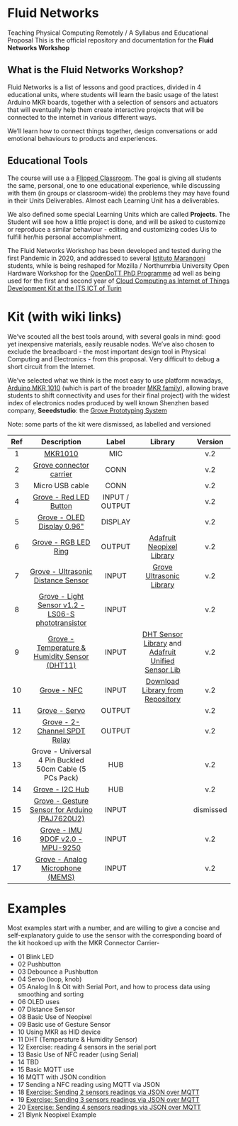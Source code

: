 # Fluid Networks
Teaching Physical Computing Remotely / A Syllabus and Educational Proposal
This is the official repository and documentation for the **Fluid Networks Workshop**

## What is the Fluid Networks Workshop?

Fluid Networks is a list of lessons and good practices, divided in 4 educational units, where students will learn the basic usage of the latest Arduino MKR boards, together with a selection of sensors and actuators that will eventually help them create interactive projects that will be connected to the internet in various different ways.

We’ll learn how to connect things together, design conversations or add emotional behaviours to products and experiences.

## Educational Tools

The course will use a a [Flipped Classroom](https://en.wikipedia.org/wiki/Flipped_classroom).
The goal is giving all students the same, personal, one to one educational experience, while discussing with them (in groups or classroom-wide) the problems they may have found in their Units Deliverables. Almost each Learning Unit has a deliverables.

We also defined some special Learning Units which are called **Projects**. The Student will see how a little project is done, and will be asked to customize or reproduce a similar behaviour - editing and customizing codes Uis to fulfill her/his personal accomplishment.

The Fluid Networks Workshop has been developed and tested during the first Pandemic in 2020, and addressed to several [Istituto Marangoni](https://www.istitutomarangoni.com/en) students, while is being reshaped for Mozilla / Northumrbia University Open Hardware Workshop for the [OpenDoTT PhD Programme](https://opendott.org/) ad well as being used for the first and second year of [Cloud Computing as Internet of Things Development Kit at the ITS ICT of Turin](https://www.its-ictpiemonte.it/corsi/cloud-specialist/)    

# Kit (with wiki links)

We’ve scouted all the best tools around, with several goals in mind: good yet inexpensive materials, easily reusable nodes. We’ve also chosen to exclude the breadboard - the most important design tool in Physical Computing and Electronics - from this proposal. Very difficult to debug a short circuit from the Internet.

We’ve selected what we think is the most easy to use platform nowadays, [Arduino MKR 1010](https://store.arduino.cc/arduino-mkr-wifi-1010) (which is part of the broader [MKR family](https://www.arduino.cc/pro/hardware/product-family/mkr-family?id=1996559)), allowing brave students to shift connectivity and uses for their final project) with the widest index of electronics nodes produced by well known Shenzhen based company, **Seeedstudio**: the [Grove Prototyping System](http://wiki.seeedstudio.com/Grove_System/)


Note: some parts of the kit were dismissed, as labelled and versioned

| Ref | Description |      Label     |  Library | Version |
|:---:|:-------------------------------------------------------:|:--------------:|:-:|:-:|
|   1 |                         [MKR1010](https://store.arduino.cc/arduino-mkr-wifi-1010)                         |       MIC      |   | v.2
|   2 |                  [Grove connector carrier](https://www.arduino.cc/en/Guide/MKRConnectorCarrier)                 |      CONN      |   | v.2
|   3 |                     Micro USB cable                     |      CONN      |   | v.2
|   4 |                  [Grove - Red LED Button](https://wiki.seeedstudio.com/Grove-LED_Button/)                 | INPUT / OUTPUT |   | v.2
|   5 |                [Grove - OLED Display 0.96"](https://wiki.seeedstudio.com/Grove-OLED-Display-0.96-SSD1315/)               |     DISPLAY    |   | v.2
|   6 |                   [Grove - RGB LED Ring](https://wiki.seeedstudio.com/Grove%20-%20RGB%20LED%20Ring%20%2820%20-%20WS2813%20Mini%29/)                  |     OUTPUT     |  [Adafruit Neopixel Library](https://github.com/adafruit/adafruit_NeoPixel)  | v.2
|   7 |            [Grove - Ultrasonic Distance Sensor](https://wiki.seeedstudio.com/Grove-Ultrasonic_Ranger/)           |      INPUT     |  [Grove Ultrasonic Library](https://github.com/Seeed-Studio/Seeed_Arduino_UltrasonicRanger/archive/master.zip) | v.2
|   8 |    [Grove - Light Sensor v1.2 - LS06-S phototransistor](https://wiki.seeedstudio.com/Grove-Light_Sensor/)   |      INPUT     |   | v.2
|   9 |      [Grove - Temperature & Humidity Sensor (DHT11)](https://wiki.seeedstudio.com/Grove-TemperatureAndHumidity_Sensor/)      |      INPUT     | [DHT Sensor Library](https://github.com/adafruit/DHT-sensor-library) and [Adafruit Unified Sensor Lib](https://github.com/adafruit/Adafruit_Sensor)  | v.2
|  10 |                       [Grove - NFC](https://wiki.seeedstudio.com/Grove_NFC/)                       |      INPUT     | [Download Library from Repository](https://github.com/vongomben/fluid-networks/raw/master/Libraries/NFC.zip)  | v.2
|  11 |                      [Grove - Servo](https://wiki.seeedstudio.com/Grove-Servo/)                      |     OUTPUT     |   | v.2
|  12 |               [Grove - 2-Channel SPDT Relay](https://wiki.seeedstudio.com/Grove-2-Channel_SPDT_Relay/)              |     OUTPUT     |   | v.2
|  13 | Grove - Universal 4 Pin Buckled 50cm Cable (5 PCs Pack) |       HUB      |   | v.2
|  14 |                     [Grove - I2C Hub](https://wiki.seeedstudio.com/Grove-I2C_Hub/)                     |       HUB      |   | v.2
|  15 |      [Grove - Gesture Sensor for Arduino (PAJ7620U2)](https://wiki.seeedstudio.com/Grove-Gesture_v1.0/)     |      INPUT     |   | dismissed
|  16 |[Grove - IMU 9DOF v2.0 - MPU-9250](https://wiki.seeedstudio.com/Grove-IMU_9DOF_v2.0/)| INPUT |   | v.2
|  17 |[Grove - Analog Microphone (MEMS)](https://wiki.seeedstudio.com/Grove-Analog-Microphone/) |INPUT |  | v.2

# Examples

Most examples start with a number, and are willing to give a concise and self-explanatory guide to use the sensor with the corresponding board of the kit hookoed up with the MKR Connector Carrier-

- 01 Blink LED
- 02 Pushbutton
- 03 Debounce a Pushbutton
- 04 Servo (loop, knob)
- 05 Analog In & Oit with Serial Port, and how to process data using smoothing and sorting
- 06 OLED uses
- 07 Distance Sensor
- 08 Basic Use of Neopixel
- 09 Basic use of Gesture Sensor
- 10 Using MKR as HID device
- 11 DHT (Temperature & Humidity Sensor)
- 12 Exercise: reading 4 sensors in the serial port
- 13 Basic Use of NFC reader (using Serial)
- 14 TBD
- 15 Basic MQTT use
- 16 MQTT with JSON condition
- 17 Sending a NFC reading using MQTT via JSON
- 18 [Exercise: Sending 2 sensors readings via JSON over MQTT](https://github.com/vongomben/fluid-networks/tree/master/18_2-sensors-Json-over-MQTT)
- 19 [Exercise: Sending 3 sensors readings via JSON over MQTT](https://github.com/vongomben/fluid-networks/tree/master/19_3-sensors-Json-over-MQTT)
- 20 [Exercise: Sending 4 sensors readings via JSON over MQTT](https://github.com/vongomben/fluid-networks/blob/master/20_4-sensors-Json-over-MQTT/20_4-sensors-Json-over-MQTT.ino)
- 21 Blynk Neopixel Example


##
